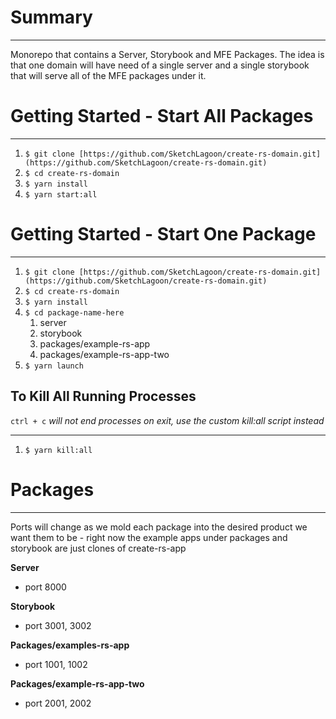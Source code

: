 # Summary

---

Monorepo that contains a Server, Storybook and MFE Packages. The idea is that one domain will have need of a single server and a single storybook that will serve all of the MFE packages under it. 

# Getting Started - Start All Packages

---

1. `$ git clone [https://github.com/SketchLagoon/create-rs-domain.git](https://github.com/SketchLagoon/create-rs-domain.git)`
2. `$ cd create-rs-domain`
3. `$ yarn install`
4. `$ yarn start:all`

# Getting Started - Start One Package

---

1. `$ git clone [https://github.com/SketchLagoon/create-rs-domain.git](https://github.com/SketchLagoon/create-rs-domain.git)`
2. `$ cd create-rs-domain`
3. `$ yarn install`
4. `$ cd package-name-here`
    1. server
    2. storybook
    3. packages/example-rs-app
    4. packages/example-rs-app-two
5. `$ yarn launch`

## To Kill All Running Processes

`ctrl + c` *will not end processes on exit, use the custom kill:all script instead*

---

1. `$ yarn kill:all`

# Packages

---

Ports will change as we mold each package into the desired product we want them to be - right now the example apps under packages and storybook are just clones of create-rs-app

**Server**

- port 8000

**Storybook**

- port 3001, 3002

**Packages/examples-rs-app**

- port 1001, 1002

**Packages/example-rs-app-two**

- port 2001, 2002